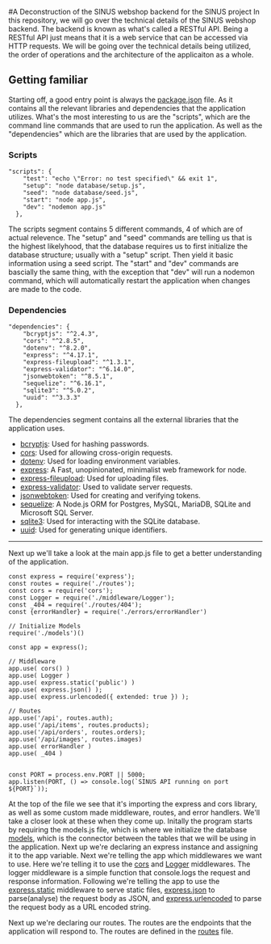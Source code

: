 #A Deconstruction of the SINUS webshop backend for the SINUS project
In this repository, we will go over the technical details of the SINUS webshop backend. The backend is known as what's called a RESTful API. Being a RESTful API just means that it is a web service that can be accessed via HTTP requests. We will be going over the technical details being utilized, the order of operations and the architecture of the applicaiton as a whole.

## Getting familiar
Starting off, a good entry point is always the [package.json](sinus-backend/package.json) file. As it contains all the relevant libraries and dependencies that the application utilizes. What's the most interesting to us are the "scripts", which are the command line commands that are used to run the application. As well as the "dependencies" which are the libraries that are used by the application.
### Scripts
```
"scripts": {
    "test": "echo \"Error: no test specified\" && exit 1",
    "setup": "node database/setup.js",
    "seed": "node database/seed.js",
    "start": "node app.js",
    "dev": "nodemon app.js"
  },
```
The scripts segment contains 5 different commands, 4 of which are of actual relevence. The "setup" and "seed" commands are telling us that is the highest likelyhood, that the database requires us to first initialize the database structure; usually with a "setup" script. Then yield it basic information using a seed script. The "start" and "dev" commands are bascially the same thing, with the exception that "dev" will run a nodemon command, which will automatically restart the application when changes are made to the code.
### Dependencies
```
"dependencies": {
    "bcryptjs": "^2.4.3",
    "cors": "^2.8.5",
    "dotenv": "^8.2.0",
    "express": "^4.17.1",
    "express-fileupload": "^1.3.1",
    "express-validator": "^6.14.0",
    "jsonwebtoken": "^8.5.1",
    "sequelize": "^6.16.1",
    "sqlite3": "^5.0.2",
    "uuid": "^3.3.3"
  },
```
The dependencies segment contains all the external libraries that the application uses. 
* [bcryptjs](https://www.npmjs.com/package/bcryptjs): Used for hashing passwords.
* [cors](https://www.npmjs.com/package/cors): Used for allowing cross-origin requests.
* [dotenv](https://www.npmjs.com/package/dotenv): Used for loading environment variables.
* [express](https://www.npmjs.com/package/express): A Fast, unopinionated, minimalist web framework for node.
* [express-fileupload](https://www.npmjs.com/package/express-fileupload): Used for uploading files.
* [express-validator](https://www.npmjs.com/package/express-validator): Used to validate server requests.
* [jsonwebtoken](https://www.npmjs.com/package/jsonwebtoken): Used for creating and verifying tokens.
* [sequelize](https://www.npmjs.com/package/sequelize): A Node.js ORM for Postgres, MySQL, MariaDB, SQLite and Microsoft SQL Server.
* [sqlite3](https://www.npmjs.com/package/sqlite3): Used for interacting with the SQLite database.
* [uuid](https://www.npmjs.com/package/uuid): Used for generating unique identifiers.

---

Next up we'll take a look at the main app.js file to get a better understanding of the application. 
```
const express = require('express');
const routes = require('./routes');
const cors = require('cors');
const Logger = require('./middleware/Logger');
const _404 = require('./routes/404');
const {errorHandler} = require('./errors/errorHandler')

// Initialize Models
require('./models')()

const app = express();

// Middleware
app.use( cors() )
app.use( Logger )
app.use( express.static('public') )
app.use( express.json() );
app.use( express.urlencoded({ extended: true }) );

// Routes
app.use('/api', routes.auth);
app.use('/api/items', routes.products);
app.use('/api/orders', routes.orders);
app.use('/api/images', routes.images)
app.use( errorHandler )
app.use( _404 )


const PORT = process.env.PORT || 5000;
app.listen(PORT, () => console.log(`SINUS API running on port ${PORT}`));
```
At the top of the file we see that it's importing the express and cors library, as well as some custom made middleware, routes, and error handlers.
We'll take a closer look at these when they come up. Initally the program  starts by requiring the models.js file, which is where we initialize the database [models](sinus-backend/models/index.js), which is the connector between the tables that we will be using in the application. Next up we're declaring an express instance and assigning it to the app variable.
Next we're telling the app which middlewares we want to use. Here we're telling it to use the [cors](https://www.npmjs.com/package/cors) and [Logger](sinus-backend/middleware/Logger.js) middlewares. The logger middleware is a simple function that console.logs the request and response information. 
Following we're telling the app to use the [express.static](https://expressjs.com/en/4x/api.html#express.static) middleware to serve static files, [express.json](https://expressjs.com/en/4x/api.html#express.json) to parse(analyse) the request body as JSON, and [express.urlencoded](https://expressjs.com/en/4x/api.html#express.urlencoded) to parse the request body as a URL encoded string.

Next up we're declaring our routes. The routes are the endpoints that the application will respond to. The routes are defined in the [routes](sinus-backend/routes/index.js) file.